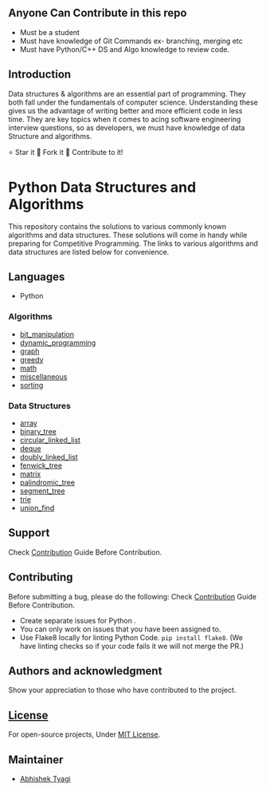 ## Anyone Can Contribute in this repo

- Must be a student
- Must have knowledge of Git Commands ex- branching, merging etc
- Must have Python/C++ DS and Algo knowledge to review code.

## Introduction

Data structures & algorithms are an essential part of programming. They both fall under the fundamentals of computer science. Understanding these gives us the advantage of writing better and more efficient code in less time. They are key topics when it comes to acing software engineering interview questions, so as developers, we must have knowledge of data Structure and algorithms.

⭐ Star it
🍴 Fork it
🤝 Contribute to it!

# Python Data Structures and Algorithms

This repository contains the solutions to various commonly known algorithms and data structures. These solutions will come in handy while preparing for Competitive Programming. The links to various algorithms and data structures are listed below for convenience. 

## Languages

- Python

### Algorithms

* [bit_manipulation](python-dsa/algorithms/bit_manipulation/)
* [dynamic_programming](python-dsa/algorithms/dynamic_programming/)
* [graph](python-dsa/algorithms/graph/)
* [greedy](python-dsa/algorithms/greedy/)
* [math](python-dsa/algorithms/math/)
* [miscellaneous](python-dsa/algorithms/miscellaneous/)
* [sorting](python-dsa/algorithms/sorting/)


### Data Structures

* [array](python-dsa/datastrucutre/array/)
* [binary_tree](python-dsa/datastrucutre/binary_tree/)
* [circular_linked_list](python-dsa/datastrucutre/circular_linked_list/)
* [deque](python-dsa/datastrucutre/deque/)
* [doubly_linked_list](python-dsa/datastrucutre/doubly_linked_list/)
* [fenwick_tree](python-dsa/datastrucutre/fenwick_tree/)
* [matrix](python-dsa/datastrucutre/matrix/)
* [palindromic_tree](python-dsa/datastrucutre/palindromic_tree/)
* [segment_tree](python-dsa/datastrucutre/segment_tree/)
* [trie](python-dsa/datastrucutre/trie/)
* [union_find](python-dsa/datastrucutre/union_find/)

## Support

Check [Contribution](/CONTRIBUTING.md) Guide Before Contribution.

## Contributing

Before submitting a bug, please do the following:
Check [Contribution](/CONTRIBUTING.md) Guide Before Contribution.

- Create separate issues for Python .
- You can only work on issues that you have been assigned to.
- Use Flake8 locally for linting Python Code. `pip install flake8`.
  (We have linting checks so if your code fails it we will not merge the PR.)

## Authors and acknowledgment

Show your appreciation to those who have contributed to the project.

## [License](/LICENSE)

For open-source projects, Under [MIT License](/LICENSE).

## Maintainer

* [Abhishek Tyagi](https://github.com/abhishektyagi2912)





















